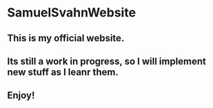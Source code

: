 # SamuelSvahnWebsite


## This is my official website.

## Its still a work in progress, so I will implement new stuff as I leanr them.

## Enjoy!
